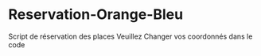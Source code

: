 # Reservation-Orange-Bleu
Script de réservation des places
Veuillez Changer vos coordonnés dans le code
